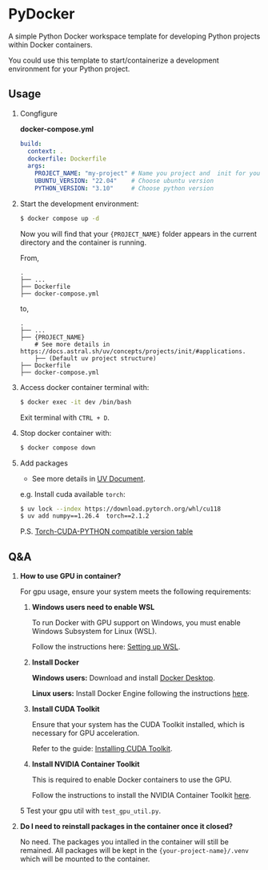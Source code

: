 # PyDocker
A simple Python Docker workspace template for developing Python projects within Docker containers.

You could use this template to start/containerize a development environment for your Python project.

## Usage

1. Congfigure

    **docker-compose.yml**

    ```yaml
    build:
      context: .
      dockerfile: Dockerfile
      args:
        PROJECT_NAME: "my-project" # Name you project and  init for you
        UBUNTU_VERSION: "22.04"    # Choose ubuntu version
        PYTHON_VERSION: "3.10"     # Choose python version
    ```

2. Start the development environment:

    ```bash
    $ docker compose up -d 
    ```

    Now you will find that your `{PROJECT_NAME}` folder appears in the current directory and the container is running.

    From,

    ```
    .
    ├── ...
    ├── Dockerfile
    ├── docker-compose.yml
    ```

    to,

    ```
    .
    ├── ...
    ├── {PROJECT_NAME}
        # See more details in https://docs.astral.sh/uv/concepts/projects/init/#applications.
        ├── (Default uv project structure)
    ├── Dockerfile
    ├── docker-compose.yml
    ```

3. Access docker container terminal with:

    ```bash
    $ docker exec -it dev /bin/bash
    ```

    Exit terminal with `CTRL + D`.

4. Stop docker container with:

    ```bash
    $ docker compose down
    ```

5. Add packages

    - See more details in [UV Document](https://docs.astral.sh/uv/concepts/projects/dependencies/#adding-dependencies).

    e.g. Install cuda available `torch`:
    
    ```bash
    $ uv lock --index https://download.pytorch.org/whl/cu118
    $ uv add numpy==1.26.4  torch==2.1.2
    ```

    P.S. [Torch-CUDA-PYTHON compatible version table](https://github.com/liuyuweitarek/Pytorch-Docker-Builder/blob/main/image-builder/config/compatible_versions.json)

## Q&A

1. **How to use GPU in container?**

    For gpu usage, ensure your system meets the following requirements:

    1. **Windows users need to enable WSL**  
        
        To run Docker with GPU support on Windows, you must enable Windows Subsystem for Linux (WSL).  
        
        Follow the instructions here: [Setting up WSL](https://liuyuweitarek.github.io/python-poetry-wsl2-ubuntu-gpu-docker-template/getting_started/prerequisites/windows-wsl.html).

    2. **Install Docker**  
        
        **Windows users:** Download and install [Docker Desktop](https://liuyuweitarek.github.io/python-poetry-wsl2-ubuntu-gpu-docker-template/getting_started/prerequisites/docker.html).  
        
        **Linux users:** Install Docker Engine following the instructions [here](https://docs.docker.com/engine/install/ubuntu/#install-using-the-repository).

    3. **Install CUDA Toolkit**  
        
        Ensure that your system has the CUDA Toolkit installed, which is necessary for GPU acceleration.  
        
        Refer to the guide: [Installing CUDA Toolkit](https://liuyuweitarek.github.io/python-poetry-wsl2-ubuntu-gpu-docker-template/getting_started/prerequisites/cuda-toolkit.html).

    4. **Install NVIDIA Container Toolkit**  
        
        This is required to enable Docker containers to use the GPU.  
        
        Follow the instructions to install the NVIDIA Container Toolkit [here](https://liuyuweitarek.github.io/python-poetry-wsl2-ubuntu-gpu-docker-template/getting_started/prerequisites/nvidia-container-toolkit.html).

    5 Test your gpu util with `test_gpu_util.py`.

2. **Do I need to reinstall packages in the container once it closed?**

    No need. The packages you intalled in the container will still be remained. All packages will be kept in the `{your-project-name}/.venv` which will be mounted to the container.
